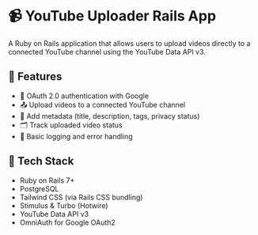 # 📹 YouTube Uploader Rails App

A Ruby on Rails application that allows users to upload videos directly to a connected YouTube channel using the YouTube Data API v3.

## 🚀 Features

- 🔐 OAuth 2.0 authentication with Google
- 📤 Upload videos to a connected YouTube channel
- 📝 Add metadata (title, description, tags, privacy status)
- 🗂 Track uploaded video status
- 🧾 Basic logging and error handling

## 🧰 Tech Stack

- Ruby on Rails 7+
- PostgreSQL
- Tailwind CSS (via Rails CSS bundling)
- Stimulus & Turbo (Hotwire)
- YouTube Data API v3
- OmniAuth for Google OAuth2
